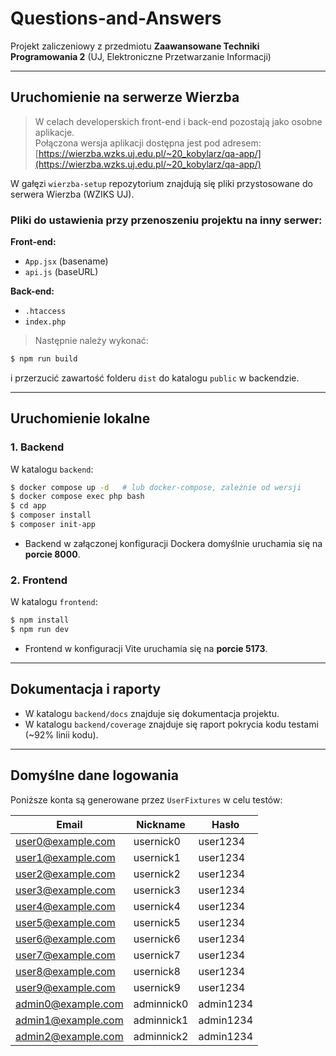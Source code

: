# Questions-and-Answers

Projekt zaliczeniowy z przedmiotu **Zaawansowane Techniki Programowania 2** (UJ, Elektroniczne Przetwarzanie Informacji)

---

## Uruchomienie na serwerze Wierzba

> W celach developerskich front-end i back-end pozostają jako osobne aplikacje.  
> Połączona wersja aplikacji dostępna jest pod adresem:  
> [https://wierzba.wzks.uj.edu.pl/~20_kobylarz/qa-app/](https://wierzba.wzks.uj.edu.pl/~20_kobylarz/qa-app/)

W gałęzi `wierzba-setup` repozytorium znajdują się pliki przystosowane do serwera Wierzba (WZIKS UJ).

### Pliki do ustawienia przy przenoszeniu projektu na inny serwer:

**Front-end:**

- `App.jsx` (basename)
- `api.js` (baseURL)

**Back-end:**

- `.htaccess`
- `index.php`

> Następnie należy wykonać:

```bash
$ npm run build
```

i przerzucić zawartość folderu `dist` do katalogu `public` w backendzie.

---

## Uruchomienie lokalne

### 1. Backend

W katalogu `backend`:

```bash
$ docker compose up -d   # lub docker-compose, zależnie od wersji
$ docker compose exec php bash
$ cd app
$ composer install
$ composer init-app
```

- Backend w załączonej konfiguracji Dockera domyślnie uruchamia się na **porcie 8000**.

### 2. Frontend

W katalogu `frontend`:

```bash
$ npm install
$ npm run dev
```

- Frontend w konfiguracji Vite uruchamia się na **porcie 5173**.

---

## Dokumentacja i raporty

- W katalogu `backend/docs` znajduje się dokumentacja projektu.
- W katalogu `backend/coverage` znajduje się raport pokrycia kodu testami (\~92% linii kodu).

---

## Domyślne dane logowania

Poniższe konta są generowane przez `UserFixtures` w celu testów:

| Email                                           | Nickname   | Hasło     |
| ----------------------------------------------- | ---------- | --------- |
| [user0@example.com](mailto:user0@example.com)   | usernick0  | user1234  |
| [user1@example.com](mailto:user1@example.com)   | usernick1  | user1234  |
| [user2@example.com](mailto:user2@example.com)   | usernick2  | user1234  |
| [user3@example.com](mailto:user3@example.com)   | usernick3  | user1234  |
| [user4@example.com](mailto:user4@example.com)   | usernick4  | user1234  |
| [user5@example.com](mailto:user5@example.com)   | usernick5  | user1234  |
| [user6@example.com](mailto:user6@example.com)   | usernick6  | user1234  |
| [user7@example.com](mailto:user7@example.com)   | usernick7  | user1234  |
| [user8@example.com](mailto:user8@example.com)   | usernick8  | user1234  |
| [user9@example.com](mailto:user9@example.com)   | usernick9  | user1234  |
| [admin0@example.com](mailto:admin0@example.com) | adminnick0 | admin1234 |
| [admin1@example.com](mailto:admin1@example.com) | adminnick1 | admin1234 |
| [admin2@example.com](mailto:admin2@example.com) | adminnick2 | admin1234 |
